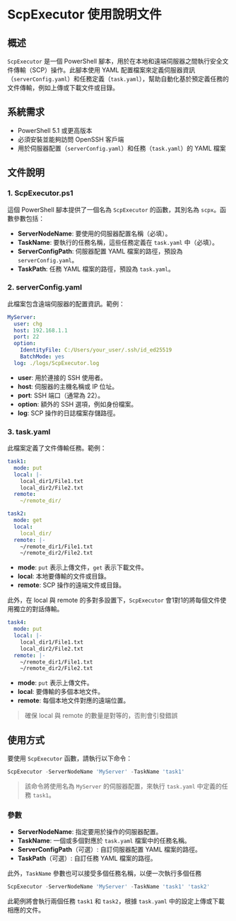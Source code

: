 # ScpExecutor 使用說明文件

## 概述

`ScpExecutor` 是一個 PowerShell 腳本，用於在本地和遠端伺服器之間執行安全文件傳輸（SCP）操作。此腳本使用 YAML 配置檔案來定義伺服器資訊（`serverConfig.yaml`）和任務定義（`task.yaml`），幫助自動化基於預定義任務的文件傳輸，例如上傳或下載文件或目錄。

## 系統需求

- PowerShell 5.1 或更高版本
- 必須安裝並能夠訪問 OpenSSH 客戶端
- 用於伺服器配置（`serverConfig.yaml`）和任務（`task.yaml`）的 YAML 檔案

## 文件說明

### 1. ScpExecutor.ps1

這個 PowerShell 腳本提供了一個名為 `ScpExecutor` 的函數，其別名為 `scpx`。函數參數包括：

- **ServerNodeName**: 要使用的伺服器配置名稱（必填）。
- **TaskName**: 要執行的任務名稱，這些任務定義在 `task.yaml` 中（必填）。
- **ServerConfigPath**: 伺服器配置 YAML 檔案的路徑，預設為 `serverConfig.yaml`。
- **TaskPath**: 任務 YAML 檔案的路徑，預設為 `task.yaml`。

### 2. serverConfig.yaml

此檔案包含遠端伺服器的配置資訊。範例：

```yaml
MyServer:
  user: chg
  host: 192.168.1.1
  port: 22
  option:
    IdentityFile: C:/Users/your_user/.ssh/id_ed25519
    BatchMode: yes
  log: ./logs/ScpExecutor.log
```

- **user**: 用於連接的 SSH 使用者。
- **host**: 伺服器的主機名稱或 IP 位址。
- **port**: SSH 端口（通常為 22）。
- **option**: 額外的 SSH 選項，例如身份檔案。
- **log**: SCP 操作的日誌檔案存儲路徑。

### 3. task.yaml

此檔案定義了文件傳輸任務。範例：

```yaml
task1:
  mode: put
  local: |-
    local_dir1/File1.txt
    local_dir2/File2.txt
  remote:
    ~/remote_dir/

task2:
  mode: get
  local:
    local_dir/
  remote: |-
    ~/remote_dir1/File1.txt
    ~/remote_dir2/File2.txt
```

- **mode**: `put` 表示上傳文件，`get` 表示下載文件。
- **local**: 本地要傳輸的文件或目錄。
- **remote**: SCP 操作的遠端文件或目錄。

此外，在 local 與 remote 的多對多設置下，`ScpExecutor` 會1對1的將每個文件使用獨立的對話傳輸。

```yaml
task4:
  mode: put
  local: |-
    local_dir1/File1.txt
    local_dir2/File2.txt
  remote: |-
    ~/remote_dir1/File1.txt
    ~/remote_dir2/File2.txt
```

- **mode**: `put` 表示上傳文件。
- **local**: 要傳輸的多個本地文件。
- **remote**: 每個本地文件對應的遠端位置。

> 確保 local 與 remote 的數量是對等的，否則會引發錯誤

## 使用方式

要使用 `ScpExecutor` 函數，請執行以下命令：

```powershell
ScpExecutor -ServerNodeName 'MyServer' -TaskName 'task1'
```

> 該命令將使用名為 `MyServer` 的伺服器配置，來執行 `task.yaml` 中定義的任務 `task1`。



### 參數

- **ServerNodeName**: 指定要用於操作的伺服器配置。
- **TaskName**: 一個或多個對應於 `task.yaml` 檔案中的任務名稱。
- **ServerConfigPath**（可選）: 自訂伺服器配置 YAML 檔案的路徑。
- **TaskPath**（可選）: 自訂任務 YAML 檔案的路徑。

此外，`TaskName` 參數也可以接受多個任務名稱，以便一次執行多個任務

```powershell
ScpExecutor -ServerNodeName 'MyServer' -TaskName 'task1' 'task2'
```

此範例將會執行兩個任務 `task1` 和 `task2`，根據 `task.yaml` 中的設定上傳或下載相應的文件。
